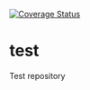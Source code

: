 <a href='https://coveralls.io/github/marilomf/test'><img src='https://coveralls.io/repos/github/marilomf/test/badge.svg' alt='Coverage Status' /></a>


# test
Test repository
